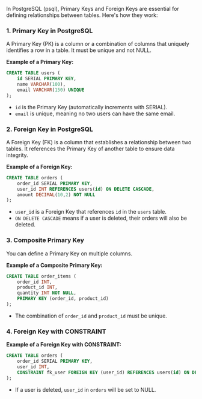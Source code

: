 In PostgreSQL (psql), Primary Keys and Foreign Keys are essential for defining relationships between tables. Here's how they work:

### 1. Primary Key in PostgreSQL
A Primary Key (PK) is a column or a combination of columns that uniquely identifies a row in a table. It must be unique and not NULL.

**Example of a Primary Key:**

```sql
CREATE TABLE users (
    id SERIAL PRIMARY KEY,
    name VARCHAR(100),
    email VARCHAR(150) UNIQUE
);
```

- `id` is the Primary Key (automatically increments with SERIAL).
- `email` is unique, meaning no two users can have the same email.

### 2. Foreign Key in PostgreSQL
A Foreign Key (FK) is a column that establishes a relationship between two tables. It references the Primary Key of another table to ensure data integrity.

**Example of a Foreign Key:**

```sql
CREATE TABLE orders (
    order_id SERIAL PRIMARY KEY,
    user_id INT REFERENCES users(id) ON DELETE CASCADE,
    amount DECIMAL(10,2) NOT NULL
);
```

- `user_id` is a Foreign Key that references `id` in the `users` table.
- `ON DELETE CASCADE` means if a user is deleted, their orders will also be deleted.

### 3. Composite Primary Key
You can define a Primary Key on multiple columns.

**Example of a Composite Primary Key:**

```sql
CREATE TABLE order_items (
    order_id INT,
    product_id INT,
    quantity INT NOT NULL,
    PRIMARY KEY (order_id, product_id)
);
```

- The combination of `order_id` and `product_id` must be unique.

### 4. Foreign Key with CONSTRAINT

**Example of a Foreign Key with CONSTRAINT:**

```sql
CREATE TABLE orders (
    order_id SERIAL PRIMARY KEY,
    user_id INT,
    CONSTRAINT fk_user FOREIGN KEY (user_id) REFERENCES users(id) ON DELETE SET NULL
);
```

- If a user is deleted, `user_id` in `orders` will be set to NULL.
